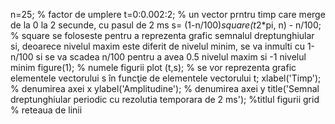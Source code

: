 
n=25;                                             % factor de umplere
t=0:0.002:2;                                      % un vector prntru timp care merge de la 0 la 2 secunde, cu pasul de 2 ms
s= (1-n/100)*square(t*2*pi, n) - n/100;           % square se foloseste pentru a reprezenta grafic semnalul dreptunghiular si, deoarece nivelul maxim este diferit de nivelul minim, se va inmulti cu 1-n/100 si se va scadea n/100 pentru a avea 0.5 nivelul maxim si -1 nivelul minim
figure(1);                                        % numele figurii
plot (t,s);                                       %  se vor reprezenta grafic elementele vectorului s în funcţie de elementele vectorului t; 
xlabel('Timp');                                   % denumirea axei x
ylabel('Amplitudine');                            % denumirea axei y
title('Semnal dreptunghiular periodic cu rezolutia temporara de 2 ms'); %titlul figurii
grid                                              % reteaua de linii
